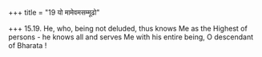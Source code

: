 +++
title = "19 यो मामेवमसम्मूढो"

+++
15.19. He, who, being not deluded, thus knows Me as the Highest of
persons - he knows all and serves Me with his entire being, O descendant
of Bharata !
